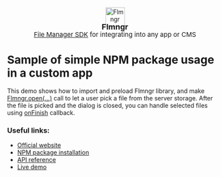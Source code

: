 <div style="margin: 20px 0 20px" align="center">
    <img src="https://flmngr.com/img/Flmngr.png" alt="Flmngr" width="45" />
    <div style="font-size: 18px;margin-top:-10px;font-weight: bold">Flmngr</div>
    <div style="font-size:15px;line-height: 15px">
        <a href="https://flmngr.com">File Manager SDK</a> for integrating into any app or CMS 
    </div>
</div>

<h1 style="font-size:26px;">Sample of simple NPM package usage in a custom app</h1>

This demo shows how to import and preload Flmngr library, and make [Flmngr.open(...)](https://flmngr.com/doc/api#method_open) call to let a user pick a file from the server storage. After the file is picked and the dialog is closed, you can handle selected files using [onFinish](https://flmngr.com/doc/api#method_open__param_onFinish) callback.

### Useful links:

- [Official website](https://flmngr.com)
- [NPM package installation](https://doc/install-npm-package)
- [API reference](https://flmngr.com/doc/api)
- [Live demo](https://flmngr.com/doc/open-file-manager)